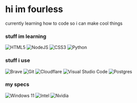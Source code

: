 <p align=center><h1>hi im fourless</h1><p>
currently learning how to code so i can make cool things

<h3>stuff im learning</h3>
<p>
<img alt="HTML5" src="https://img.shields.io/badge/html5%20-%23E34F26.svg?&style=for-the-badge&logo=html5&logoColor=white"/>
<img alt="NodeJS" src="https://img.shields.io/badge/node.js%20-%2343853D.svg?&style=for-the-badge&logo=node.js&logoColor=white"/>
<img alt="CSS3" src="https://img.shields.io/badge/css3%20-%231572B6.svg?&style=for-the-badge&logo=css3&logoColor=white"/>
<img alt="Python" src="https://img.shields.io/badge/python%20-%2314354C.svg?&style=for-the-badge&logo=python&logoColor=white"/>
</p>

<h3>stuff i use</h3>
<p>
<img alt="Brave" src="https://img.shields.io/badge/Brave-FB542B?style=for-the-badge&logo=Brave&logoColor=white"/>
<img alt="Git" src="https://img.shields.io/badge/git-%23F05033.svg?style=for-the-badge&logo=git&logoColor=white"/>
<img alt="Cloudflare" src="https://img.shields.io/badge/Cloudflare-F38020?style=for-the-badge&logo=Cloudflare&logoColor=white"/>
<img alt="Visual Studio Code" src="https://img.shields.io/badge/Visual%20Studio%20Code-0078d7.svg?style=for-the-badge&logo=visual-studio-code&logoColor=white"/>
<img alt="Postgres" src="https://img.shields.io/badge/postgres-%23316192.svg?style=for-the-badge&logo=postgresql&logoColor=white"/>
</p>

<h3>my specs</h3>
<p>
<img alt="Windows 11" src="https://img.shields.io/badge/Windows%2011-%230079d5.svg?style=for-the-badge&logo=Windows%2011&logoColor=white"/>
<img alt="Intel" src="https://img.shields.io/badge/Intel-i5_11600K-0071C5?style=for-the-badge&logo=intel&logoColor=white"/>
<img alt="Nvidia" src="https://img.shields.io/badge/NVIDIA-RTX_3070-76B900?style=for-the-badge&logo=nvidia&logoColor=white"/>
</p>
